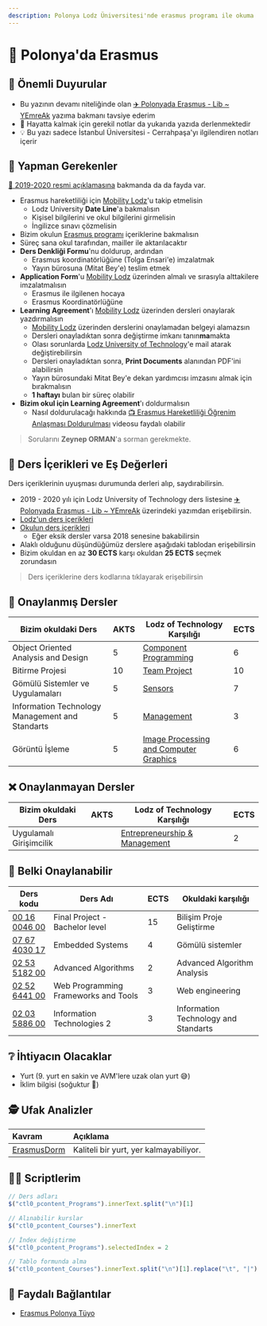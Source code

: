 ```yaml
---
description: Polonya Lodz Üniversitesi'nde erasmus programı ile okuma
---
```


# 🛫 Polonya'da Erasmus

## 📢 Önemli Duyurular

- Bu yazının devamı niteliğinde olan [✈️ Polonyada Erasmus - Lib ~ YEmreAk](https://lib.yemreak.com/yazilarim/polonyada-erasmus) yazıma bakmanı tavsiye ederim
- 🍴 Hayatta kalmak için gerekil notlar da yukarıda yazıda derlenmektedir
- 💡 Bu yazı sadece İstanbul Üniversitesi - Cerrahpaşa'yı ilgilendiren notları içerir

## 👣‍ Yapman Gerekenler

[📃 2019-2020 resmi açıklamasına](../res/2019-2020-erasmus-izlenecek-yollar.pdf) bakmanda da da fayda var.

- Erasmus hareketliliği için [Mobility Lodz](https://mobility.p.lodz.pl/in/)'u takip etmelisin
  - Lodz University **Date Line**'a bakmalısın
  - Kişisel bilgilerini ve okul bilgilerini girmelisin
  - İngilizce sınavı çözmelisin
- Bizim okulun [Erasmus programı](https://muhendislik.istanbulc.edu.tr/tr/content/ogrenci/erasmus-programi) içeriklerine bakmalısın
- Süreç sana okul tarafından, mailler ile aktarılacaktır
- **Ders Denkliği Formu**'nu doldurup, ardından
  - Erasmus koordinatörlüğüne (Tolga Ensari'e) imzalatmak
  - Yayın bürosuna (Mitat Bey'e) teslim etmek
- **Application Form**'u [Mobility Lodz](https://mobility.p.lodz.pl/in/) üzerinden almalı ve sırasıyla alttakilere imzalatmalısın
  - Erasmus ile ilgilenen hocaya
  - Erasmus Koordinatörlüğüne
- **Learning Agreement**'ı [Mobility Lodz](https://mobility.p.lodz.pl/in/) üzerinden dersleri onaylarak yazdırmalısın
  - [Mobility Lodz](https://mobility.p.lodz.pl/in/) üzerinden derslerini onaylamadan belgeyi alamazsın
  - Dersleri onayladıktan sonra değiştirme imkanı tanın**ma**makta
  - Olası sorunlarda [Lodz University of Technology](mailto:sao@info.p.lodz.pl)'e mail atarak değiştirebilirsin
  - Dersleri onayladıktan sonra, **Print Documents** alanından PDF'ini alabilirsin
  - Yayın bürosundaki Mitat Bey'e dekan yardımcısı imzasını almak için bırakmalısın
  - **1 haftayı** bulan bir süreç olabilir
- **Bizim okul için Learning Agreement**'ı doldurmalısın
  - Nasıl doldurulacağı hakkında [📺 Erasmus Hareketliliği Öğrenim Anlaşması Doldurulması](https://www.youtube.com/watch?v=rm5zU0S7wzQ) videosu faydalı olabilir


> Sorularını **Zeynep ORMAN**'a sorman gerekmekte.

## 📙 Ders İçerikleri ve Eş Değerleri

Ders içeriklerinin uyuşması durumunda derleri alıp, saydırabilirsin.

- 2019 - 2020 yılı için Lodz University of Technology ders listesine [✈️ Polonyada Erasmus - Lib ~ YEmreAk](https://lib.yemreak.com/yazilarim/polonyada-erasmus) üzerindeki yazımdan erişebilirsin.
- [Lodz'un ders içerikleri](https://programy.p.lodz.pl/ectslabel-web/?s=glowna&l=en)
- [Okulun ders içerikleri](https://ebs.istanbulc.edu.tr/home/dersprogram?id=1092&yil=2019)
  - Eğer eksik dersler varsa 2018 senesine bakabilirsin
- Alaklı olduğunu düşündüğümüz derslere aşağıdaki tablodan erişebilirsin
- Bizim okuldan en az **30 ECTS** karşı okuldan **25 ECTS** seçmek zorundasın

> Ders içeriklerine ders kodlarına tıklayarak erişebilirsin

## 💫 Onaylanmış Dersler

| Bizim okuldaki Ders                             | AKTS | Lodz of Technology Karşılığı                                                                                                                                                                      | ECTS |
| ----------------------------------------------- | ---- | ------------------------------------------------------------------------------------------------------------------------------------------------------------------------------------------------- | ---- |
| Object Oriented Analysis and Design             | 5    | [Component Programming](https://programy.p.lodz.pl/ectslabel-web/przedmiot_3.jsp?l=en&idPrzedmiotu=165810&pkId=1233&s=4&j=0&w=Information%20Technology&v=3)                                       | 6    |
| Bitirme Projesi                                 | 10   | [Team Project](https://programy.p.lodz.pl/ectslabel-web/przedmiot_3.jsp?l=en&idPrzedmiotu=169635&pkId=1230&s=4&j=0&w=Computer%20Science&v=3)                                                      | 10   |
| Gömülü Sistemler ve Uygulamaları                | 5    | [Sensors](https://programy.p.lodz.pl/ectslabel-web/przedmiot_3.jsp?l=en&idPrzedmiotu=168886&pkId=1155&s=4&j=0&w=Biomedical%20Engineering&v=3)                                                     | 7    |
| Information Technology Management and Standarts | 5    | [Management](https://stare-programy.p.lodz.pl/przedmiot.jsp?l=en&idPrzedmiotu=144797&s=2&j=0&w=CKM)                                                                                               | 3    |
| Görüntü İşleme                                  | 5    | [Image Processing and Computer Graphics](https://programy.p.lodz.pl/ectslabel-web/przedmiot_3.jsp?l=en&idPrzedmiotu=169963&pkId=1229&s=4&j=0&w=Biomedical%20Engineering%20and%20Technologies&v=3) | 6    |

## ❌ Onaylanmayan Dersler

| Bizim okuldaki Ders     | AKTS | Lodz of Technology Karşılığı                                                                                                                                                   | ECTS |
| ----------------------- | ---- | ------------------------------------------------------------------------------------------------------------------------------------------------------------------------------ | ---- |
| Uygulamalı Girişimcilik |      | [Entrepreneurship & Management](https://programy.p.lodz.pl/ectslabel-web/przedmiot_3.jsp?l=pl&idPrzedmiotu=170896&pkId=1227&s=2&j=0&w=advanced%20mechanical%20engineering&v=3) | 2    |  |

## 🤔 Belki Onaylanabilir

| Ders kodu                                                                                                                                                                           | Ders Adı                             | ECTS | Okuldaki karşılığı                   |
| ----------------------------------------------------------------------------------------------------------------------------------------------------------------------------------- | ------------------------------------ | ---- | ------------------------------------ |
| [00 16 0046 00](https://programy.p.lodz.pl/ectslabel-web/przedmiot_3.jsp?l=en&idPrzedmiotu=170838&pkId=1230&s=7&j=0&w=Computer%20Science&v=3)                                       | Final Project - Bachelor level       | 15   | Bilişim Proje Geliştirme             |
| [07 67 4030 17](https://programy.p.lodz.pl/ectslabel-web/przedmiot_3.jsp?l=pl&idPrzedmiotu=165816&pkId=1233&s=4&j=0&w=information%20technology&v=3)                                 | Embedded Systems                     | 4    | Gömülü sistemler                     |
| [02 53 5182 00](https://programy.p.lodz.pl/ectslabel-web/przedmiot_3.jsp?l=en&idPrzedmiotu=171235&pkId=1326&s=2&t=1&j=0&w=Computer%20Science%20and%20Information%20Technology_2019) | Advanced Algorithms                  | 2    | Advanced Algorithm Analysis          |
| [02 52 6441 00](https://programy.p.lodz.pl/ectslabel-web/przedmiot_3.jsp?l=en&idPrzedmiotu=171226&pkId=1326&s=2&t=1&j=0&w=Computer%20Science%20and%20Information%20Technology_2019) | Web Programming Frameworks and Tools | 3    | Web engineering                      |
| [02 03 5886 00](https://programy.p.lodz.pl/ectslabel-web/przedmiot_3.jsp?l=pl&idPrzedmiotu=169704&pkId=1231&s=2&j=0&w=electronic%20and%20telecommunication%20engineering&v=3)       | Information Technologies 2           | 3    | Information Technology and Standarts |

## ❔ İhtiyacın Olacaklar

- Yurt (9. yurt en sakin ve AVM'lere uzak olan yurt 😅)
- İklim bilgisi (soğuktur 🍃)

## 🕵️‍ Ufak Analizler

| Kavram                                    | Açıklama                               |
| :---------------------------------------- | :------------------------------------- |
| [ErasmusDorm](http://erasmusdorm.com/en/) | Kaliteli bir yurt, yer kalmayabiliyor. |

## 👨‍💻 Scriptlerim

```js
// Ders adları
$("ctl0_pcontent_Programs").innerText.split("\n")[1]

// Alınabilir kurslar
$("ctl0_pcontent_Courses").innerText

// İndex değiştirme
$("ctl0_pcontent_Programs").selectedIndex = 2

// Tablo formunda alma
$("ctl0_pcontent_Courses").innerText.split("\n")[1].replace("\t", "|").replace("	", "|").replace("	", "|").replace("	", "|")
```


## 🔗 Faydalı Bağlantılar

- [Erasmus Polonya Tüyo](http://www.polonyam.com/erasmus-polonya-tuyo/)




